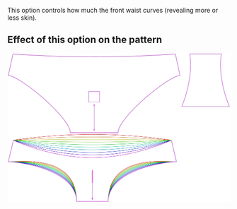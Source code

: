 This option controls how much the front waist curves (revealing more or less skin).

## Effect of this option on the pattern

![This image shows the effect of this option by superimposing several variants that have a different value for this option](ursula_frontdip_sample.svg "Effect of this option on the pattern")
